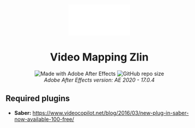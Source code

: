 <div align="center">
  <img src="./Assets/Logo/sempa%20logo.png" width="33%">
  <h1>Video Mapping Zlin</h1>
  <div>
    <img alt="Made with Adobe After Effects" src="https://img.shields.io/badge/Adobe%20After%20Effects-9999FF.svg?logo=Adobe%20After%20Effects&logoColor=white">
    <img alt="GitHub repo size" src="https://img.shields.io/github/repo-size/0xMartin/VideoMappingZlin">
  </div>
  <i>Adobe After Effects version: AE 2020 - 17.0.4</i>
</div>


## Required plugins

* __Saber:__ https://www.videocopilot.net/blog/2016/03/new-plug-in-saber-now-available-100-free/
